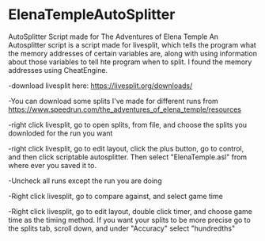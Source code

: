 # ElenaTempleAutoSplitter
AutoSplitter Script made for The Adventures of Elena Temple
An Autosplitter script is a script made for livesplit, which tells the program what the memory addresses of certain variables are, 
along with using information about those variables to tell hte program when to split. I found the memory addresses using CheatEngine.

-download livesplit here: https://livesplit.org/downloads/

-You can download some splits I've made for different runs from https://www.speedrun.com/the_adventures_of_elena_temple/resources

-right click livesplit, go to open splits, from file, and choose the splits you downloded for the run you want

-right click livesplit, go to edit layout, click the plus button, go to control, and then click scriptable autosplitter. 
Then select "ElenaTemple.asl" from where ever you saved it to.

-Uncheck all runs except the run you are doing

-Right click livesplit, go to compare against, and select game time

-Right click livesplit, go to edit layout, double click timer, and choose game time as the timing method. 
If you want your splits to be more precise go to the splits tab, scroll down, and under "Accuracy" select "hundredths"
